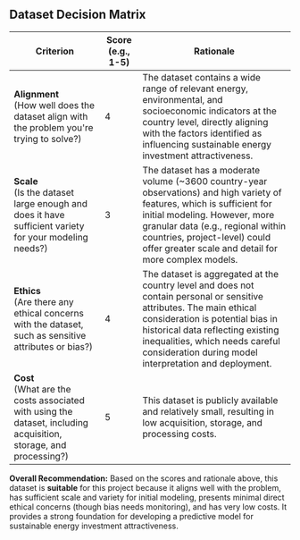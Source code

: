## Dataset Decision Matrix



| Criterion | Score (e.g., 1-5) | Rationale |
|---|---|---|
| **Alignment**<br>(How well does the dataset align with the problem you're trying to solve?) | 4 | The dataset contains a wide range of relevant energy, environmental, and socioeconomic indicators at the country level, directly aligning with the factors identified as influencing sustainable energy investment attractiveness. |
| **Scale**<br>(Is the dataset large enough and does it have sufficient variety for your modeling needs?) | 3 | The dataset has a moderate volume (~3600 country-year observations) and high variety of features, which is sufficient for initial modeling. However, more granular data (e.g., regional within countries, project-level) could offer greater scale and detail for more complex models. |
| **Ethics**<br>(Are there any ethical concerns with the dataset, such as sensitive attributes or bias?) | 4 | The dataset is aggregated at the country level and does not contain personal or sensitive attributes. The main ethical consideration is potential bias in historical data reflecting existing inequalities, which needs careful consideration during model interpretation and deployment. |
| **Cost**<br>(What are the costs associated with using the dataset, including acquisition, storage, and processing?) | 5 | This dataset is publicly available and relatively small, resulting in low acquisition, storage, and processing costs. |

**Overall Recommendation:** Based on the scores and rationale above, this dataset is **suitable** for this project because it aligns well with the problem, has sufficient scale and variety for initial modeling, presents minimal direct ethical concerns (though bias needs monitoring), and has very low costs. It provides a strong foundation for developing a predictive model for sustainable energy investment attractiveness.
